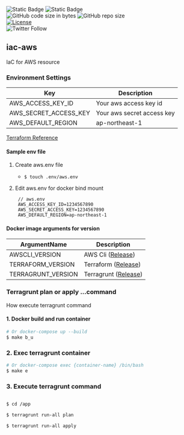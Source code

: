 ![Static Badge](https://img.shields.io/badge/Terraform-%235C4EE5)
![Static Badge](https://img.shields.io/badge/Terragrunt-%235C4EE5)
<br/>
![GitHub code size in bytes](https://img.shields.io/github/languages/code-size/zero-hack-org/iac-aws)
![GitHub repo size](https://img.shields.io/github/repo-size/zero-hack-org/iac-aws)
<br/>
[![License](https://img.shields.io/badge/License-Apache%202.0-blue.svg)](https://opensource.org/licenses/Apache-2.0)
<br/>
![Twitter Follow](https://img.shields.io/twitter/follow/y_morimoto_dev?style=social)

## iac-aws

IaC for AWS resource

### Environment Settings

| Key                   | Description                |
| --------------------- | -------------------------- |
| AWS_ACCESS_KEY_ID     | Your aws access key id     |
| AWS_SECRET_ACCESS_KEY | Your aws secret access key |
| AWS_DEFAULT_REGION    | ap-northeast-1             |

[Terraform Reference](https://registry.terraform.io/providers/hashicorp/aws/latest/docs#environment-variables)

#### Sample env file

1. Create aws.env file

   - `$ touch .env/aws.env`

2. Edit aws.env for docker bind mount

   ```env
    // aws.env
    AWS_ACCESS_KEY_ID=1234567890
    AWS_SECRET_ACCESS_KEY=1234567890
    AWS_DEFAULT_REGION=ap-northeast-1
   ```

#### Docker image arguments for version

| ArgumentName       | Description                                                                                                |
| ------------------ | ---------------------------------------------------------------------------------------------------------- |
| AWSCLI_VERSION     | AWS Cli ([Release](https://raw.githubusercontent.com/aws/aws-cli/v2/CHANGELOG.rst))                        |
| TERRAFORM_VERSION  | Terraform ([Release](https://releases.hashicorp.com/terraform))                                            |
| TERRAGRUNT_VERSION | Terragrunt ([Release](https://terragrunt.gruntwork.io/docs/getting-started/supported-terraform-versions/)) |

### Terragrunt plan or apply ...command

How execute terragrunt command

#### 1. Docker build and run container

```bash
# Or docker-compose up --build
$ make b_u
```

### 2. Exec terragrunt container

```bash
# Or docker-compose exec {container-name} /bin/bash
$ make e
```

### 3. Execute terragrunt command

```bash

$ cd /app

$ terragrunt run-all plan

$ terragrunt run-all apply
```
